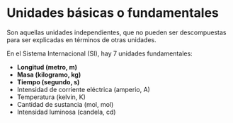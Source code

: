 # Unidades básicas o fundamentales
Son aquellas unidades independientes, que no pueden ser descompuestas para ser explicadas en términos de otras unidades.

En el Sistema Internacional (SI), hay 7 unidades fundamentales:
- **Longitud (metro, m)**
- **Masa (kilogramo, kg)**
- **Tiempo (segundo, s)**
- Intensidad de corriente eléctrica (amperio, A)
- Temperatura (kelvin, K)
- Cantidad de sustancia (mol, mol)
- Intensidad luminosa (candela, cd)